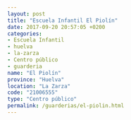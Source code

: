 ```yaml
---
layout: post
title: "Escuela Infantil El Piolín"
date: 2017-09-20 20:57:05 +0200
categories:
- Escuela Infantil
- huelva
- la-zarza
- Centro público
- guarderia
name: "El Piolín"
province: "Huelva"
location: "La Zarza"
code: "21006555"
type: "Centro público"
permalink: /guarderias/el-piolin.html
---
```

